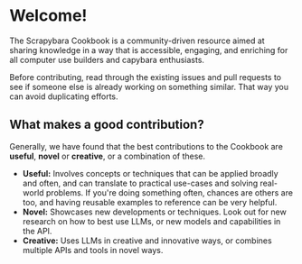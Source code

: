 # Welcome!

The Scrapybara Cookbook is a community-driven resource aimed at sharing knowledge in a way that is accessible, engaging, and enriching for all computer use builders and capybara enthusiasts.

Before contributing, read through the existing issues and pull requests to see if someone else is already working on something similar. That way you can avoid duplicating efforts.

## What makes a good contribution?

Generally, we have found that the best contributions to the Cookbook are **useful**, **novel** or **creative**, or a combination of these.

- **Useful:** Involves concepts or techniques that can be applied broadly and often, and can translate to practical use-cases and solving real-world problems. If you're doing something often, chances are others are too, and having reusable examples to reference can be very helpful.
- **Novel:** Showcases new developments or techniques. Look out for new research on how to best use LLMs, or new models and capabilities in the API.
- **Creative:** Uses LLMs in creative and innovative ways, or combines multiple APIs and tools in novel ways.
